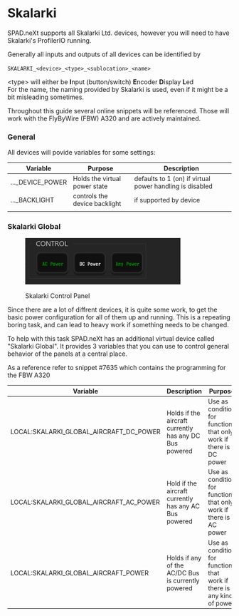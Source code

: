 # Skalarki

SPAD.neXt supports all Skalarki Ltd. devices, however you will need to have Skalarki's ProfilerIO running.

Generally all inputs and outputs of all devices can be identified by

`SKALARKI_<device>_<type>_<sublocation>_<name>`

\<type> will either be **I**nput (button/switch) **E**ncoder **D**isplay **L**ed\
For the name, the naming provided by Skalarki is used, even if it might be a bit misleading sometimes.

Throughout this guide several online snippets will be referenced. Those will work with the FlyByWire (FBW) A320 and are actively maintained.

### General

All devices will povide variables for some settings:

| Variable           | Purpose                        | Description                                              |
| ------------------ | ------------------------------ | -------------------------------------------------------- |
| ...\_DEVICE\_POWER | Holds the virtual power state  | defaults to 1 (on) if virtual power handling is disabled |
| ...\_BACKLIGHT     | controls the device backlight  | if supported by device                                   |
|                    |                                |                                                          |



### Skalarki Global

<figure><img src="../.gitbook/assets/grafik (2).png" alt=""><figcaption><p>Skalarki Control Panel</p></figcaption></figure>

Since there are a lot of diffrent devices, it is quite some work, to get the basic power configuration for all of them up and running. This is a repeating boring task, and can lead to heavy work if something needs to be changed.

To help with this task SPAD.neXt has an additional virtual device called "Skalarki Global". It provides 3 variables that you can use to control general behavior of the panels at a central place.

As a reference refer to snippet #7635 which contains the programming for the FBW A320

| Variable                                    | Description                                            | Purpose                                                                |
| ------------------------------------------- | ------------------------------------------------------ | ---------------------------------------------------------------------- |
| LOCAL:SKALARKI\_GLOBAL\_AIRCRAFT\_DC\_POWER | Holds if the aircraft currently has any DC Bus powered | Use as condition for functions  that only work if there is DC power    |
| LOCAL:SKALARKI\_GLOBAL\_AIRCRAFT\_AC\_POWER | Hold if the aircraft currently has any AC Bus powered  | Use as condition for functions that only work if there is AC power     |
| LOCAL:SKALARKI\_GLOBAL\_AIRCRAFT\_POWER     | Holds if any of the AC/DC Bus is currently powered     | Use as condition for functions that work if there is any kind of power |
